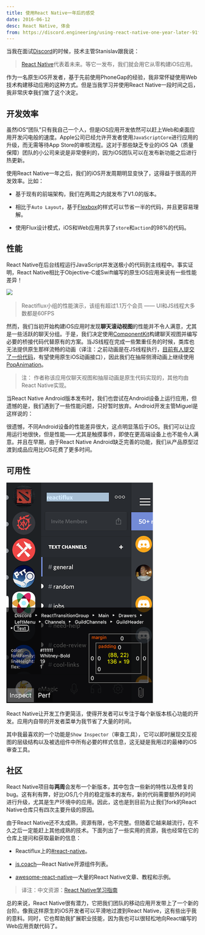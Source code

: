 ```yaml
---
title: 使用React Native一年后的感受
date: 2016-06-12
desc: React Native, 体会
from: https://discord.engineering/using-react-native-one-year-later-91fd5e949933
---
```


当我在面试[Discord](https://discordapp.com/)的时候，技术主管Stanislav跟我说：

> [React Native](https://facebook.github.io/react-native/)代表着未来。等它一发布，我们就会用它从零构建iOS应用。

作为一名原生iOS开发者，基于先前使用PhoneGap的经验，我非常怀疑使用Web技术构建移动应用的这种方式。但是当我学习并使用React Native一段时间之后，我非常庆幸我们做了这个决定。

<!-- more -->

## 开发效率

虽然iOS“团队”只有我自己一个人，但是iOS应用开发依然可以赶上Web和桌面应用开发闪电般的速度。Apple公司已经允许开发者使用`JavaScriptCore`进行应用的升级，而无需等待App Store的审核流程。这对于那些缺乏专业的iOS QA（质量保障）团队的小公司来说是非常便利的，因为iOS团队可以在发布新功能之后进行热更新。

使用React Native一年之后，我们的iOS开发周期明显变快了，这得益于很高的开发效率。比如：

- 基于现有的前端架构，我们在两周之内就发布了V1.0的版本。

- 相比于`Auto Layout`，基于[Flexbox](https://css-tricks.com/snippets/css/a-guide-to-flexbox/)的样式可以节省一半的代码，并且更容易理解。

- 使用Flux设计模式，iOS和Web应用共享了`store`和`action`的98%的代码。

## 性能

React Native在后台线程运行JavaScript并发送极小的代码到主线程中。事实证明，React Native相比于Objective-C或Swift编写的原生iOS应用来说有一些性能差异！

![](/img/discord-perf.gif)

> Reactiflux小组的性能演示，该组有超过1.1万个会员 —— UI和JS线程大多数都是60FPS

然而，我们当初开始构建iOS应用时发现**聊天滚动视图**的性能并不令人满意，尤其是一些活跃的聊天分组。于是，我们决定使用[ComponentKit](http://componentkit.org/)构建聊天视图并编写必要的桥接代码代替原有的方案。当JS线程在完成一些繁重任务的时候，类库也无法提供原生那样流畅的动画（译注：之前动画是在JS线程执行，[目前有人提交了一份代码](https://github.com/facebook/react-native/commit/19e2388a76a7792ace166b64b9f1fc4695b62f1f)，有望使用原生iOS动画接口），因此我们在抽屉侧滑动画上继续使用[PopAnimation](https://github.com/facebook/pop)。

> 注： 作者称该应用仅聊天视图和抽屉动画是原生代码实现的，其他均由React Native实现。

当React Native Android版本发布时，我们也尝试在Android设备上运行应用，但遗憾的是，我们遇到了一些性能问题，只好暂时放弃。Android开发主管Miguel是这样说的：

<div class="tip">
很遗憾，不同Android设备的性能差异很大，这点明显落后于iOS。我们可以让应用运行地很快，但是性能——尤其是触摸事件，即使在更高端设备上也不能令人满意。并且在早期，由于React Native Android缺乏完善的功能，我们从产品原型过渡到成品应用比iOS花费了更多时间。
</div>

## 可用性

![](/img/discord-usability.png)

React Native让开发工作更简洁，使得开发者可以专注于每个新版本核心功能的开发。应用内自带的开发者菜单为我节省了大量的时间。

其中我最喜欢的一个功能是`Show Inspector`（审查工具），它可以即时展现交互视图的层级结构以及被选组件中所有必要的样式信息，这无疑是我用过的最棒的iOS审查工具。

## 社区

React Native项目每**两周**会发布一个新版本，其中包含一些新的特性以及修复的bug。这有利有弊，好比iOS几个月的稳定版本的发布，新的代码需要额外的时间进行升级，尤其是生产环境中的应用。因此，这也是到目前为止我们fork的React Native仓库只有四次主要升级的原因。

由于React Native还不太成熟，资源有限，也不完整。但随着它越来越流行，在不久之后一定能赶上其他成熟的技术。下面列出了一些实用的资源，我也经常在它的仓库上提问和获取最新的信息：

- Reactiflux上的[#react-native](https://discord.gg/0ZcbPKXt5bWVQmld)。

- [js.coach](https://js.coach/react-native)—React Native开源组件列表。

- [awesome-react-native](https://github.com/jondot/awesome-react-native)—大量的React Native文章、教程和示例。

> 译注：中文资源：[React Native学习指南](https://github.com/reactnativecn/react-native-guide)

总的来说，React Native很有潜力，它把我们团队的移动应用开发带上了一个新的台阶。像我这样原生的iOS开发者可以平滑地过渡到React Native，这有些出乎我的意料。同时，它也帮助我扩展职业技能，因为我也可以很轻松地向React编写的Web应用贡献代码了。


